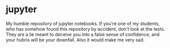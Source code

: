 # jupyter
My humble repository of jupyter notebooks. If you're one of my students, who has somehow found this repository by accident, don't look at the tests. They are a lie meant to deceive you into a false sense of confidence, and your hubris will be your downfall. Also it would make me very sad.
